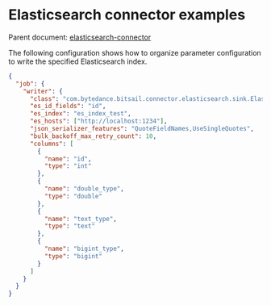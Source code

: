 # Elasticsearch connector examples

Parent document: [elasticsearch-connector](./elasticsearch.md)


The following configuration shows how to organize parameter configuration to write the specified Elasticsearch index.

```json
{
  "job": {
    "writer": {
      "class": "com.bytedance.bitsail.connector.elasticsearch.sink.ElasticsearchSink",
      "es_id_fields": "id",
      "es_index": "es_index_test",
      "es_hosts": ["http://localhost:1234"],
      "json_serializer_features": "QuoteFieldNames,UseSingleQuotes",
      "bulk_backoff_max_retry_count": 10,
      "columns": [
        {
          "name": "id",
          "type": "int"
        },
        {
          "name": "double_type",
          "type": "double"
        },
        {
          "name": "text_type",
          "type": "text"
        },
        {
          "name": "bigint_type",
          "type": "bigint"
        }
      ]
    }
  }
}
```
